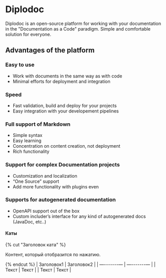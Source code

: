 # Diplodoc

Diplodoc is an open-source platform for working with your documentation in the "Documentation as a Code" paradigm.
Simple and comfortable solution for everyone.

## Advantages of the platform
### Easy to use
- Work with documents in the same way as with code
- Minimal efforts for deployment and integration

### Speed
- Fast validation, build and deploy for your projects
- Easy integration with your developement pipelines

### Full support of Markdown
- Simple syntax
- Easy learning
- Concentration on content creation, not deployment
- Rich functionality

### Support for complex Documentation projects
- Customization and localization
- “One Source” support
- Add more functionality with plugins even

### Supports for autogenerated documentation
- OpenAPI support out of the box
- Custom includer’s interface for any kind of autogenerated docs (JavaDoc, etc..)
#### Каты

{% cut "Заголовок ката" %}

Контент, который отобразится по нажатию.

{% endcut %}
| Заголовок1 | Заголовок2 |
| —-------— | —-------— |
| Текст | Текст |
| Текст | Текст |
